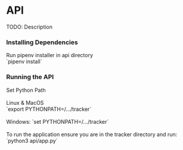 <h1>API</h1>
TODO: Description

<h3>Installing Dependencies</h3>
Run pipenv installer in api directory<br>
`pipenv install`
<br>
<h3>Running the API</h3>
Set Python Path<br><br>
Linux & MacOS<br>
`export PYTHONPATH=/.../tracker`
<br><br>
Windows:
`set PYTHONPATH=/.../tracker`
<br><br>
To run the application ensure you are in the tracker directory and run:<br>
`python3 api/app.py`
